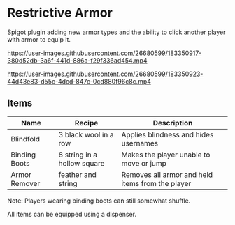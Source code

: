 # Restrictive Armor

Spigot plugin adding new armor types and the ability to click another player with armor to equip it.

https://user-images.githubusercontent.com/26680599/183350917-380d52db-3a6f-441d-886a-f29f336ad454.mp4

https://user-images.githubusercontent.com/26680599/183350923-44d43e83-d55c-4dcd-847c-0cd880f96c8c.mp4

## Items

| Name          | Recipe                      | Description                                      |
|---------------|-----------------------------|--------------------------------------------------|
| Blindfold     | 3 black wool in a row       | Applies blindness and hides usernames            |
| Binding Boots | 8 string in a hollow square | Makes the player unable to move or jump          |
| Armor Remover | feather and string          | Removes all armor and held items from the player |

Note: Players wearing binding boots can still somewhat shuffle.

All items can be equipped using a dispenser.